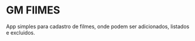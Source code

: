 # GM FIlMES



App simples para cadastro de filmes, onde podem ser adicionados, listados e excluidos.

